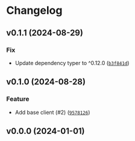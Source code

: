 # Changelog

## v0.1.1 (2024-08-29)

### Fix

* Update dependency typer to ^0.12.0 ([`b3f841d`](https://github.com/MartinHjelmare/aiohomeconnect/commit/b3f841dabb1e6072d120b78219d16e8f8ae7a827))

## v0.1.0 (2024-08-28)

### Feature

* Add base client (#2) ([`9578126`](https://github.com/MartinHjelmare/aiohomeconnect/commit/95781265581a8231b39c76ba9c58f7df606702d5))

## v0.0.0 (2024-01-01)
